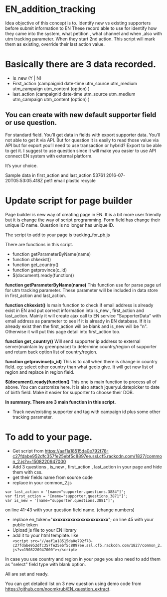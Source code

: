 # EN_addition_tracking
Idea objective of this concept is to.
Identify new vs existing supporters before submit information to EN 
These record able to use for identify how they came into the system, what petition , what channel and when ,also with utm tracking parameter.
When they start 2nd action. This script will mark them as existing, override their last action value. 

# Basically there are 3 data recorded.
- Is_new  (Y | N)
- First_action    (campaignid date-time utm_source utm_medium utm_campaign utm_content (option) )
- last_action    (campaignid date-time utm_source utm_medium utm_campaign utm_content (option) ) 

## You can create with new default supporter field or use question.
For standard field. You’ll get data in fields with export supporter data. You’ll not able to get it via API. But for question it is easily to read those value via API but for export you’ll need to use transaction or hybrid? Export to be able to get it. I suggest to use question since it will make you easier to use API connect EN system with external platform.

It’s your choice. 

Sample data in first_action and last_action
53761 2016-07-20T05:53:05.418Z pet1 email plastic recycle

# Update script for page builder
Page builder is new way of creating page in EN. It is a bit more user friendly but it is change the way of script programming. Form field has change their unique ID name. Question is no longer has unique ID. 

The script to add to your page is tracking_for_pb.js

There are functions in this script. 
- function getParameterByName(name) 
- function chkexist()
- function get_country()
- function getprovince(c_id)
- $(document).ready(function() 

**function getParameterByName(name)**
This function use for parse page url for utm tracking parameter. These parameter will be included in data store in  first_action and last_action. 

**function chkexist()**
Is main function to check if email address is already exist in EN and put correct information into is_new , first_action and last_action. Mainly it will create ajax call to EN service "SupporterData" with email address as parameter to see if it is already in EN database. If it is already exist then the first_action will be blank and is_new will be "n". Otherwise it will put this page detail into first_action too. 

**function get_country()**
Will send supporter ip address to external server(maintain by greenpeace) to determine country/region of supporter and return back option list of country/region. 

**function getprovince(c_id)**
This is to call when there is change in country field. eg: select other country than what geoip give. It will get new list of region and replace in region field. 

**$(document).ready(function()**
This one is main function to process all of above. You can customize here. It is also attach jqueryui.datepicker to date of birth field. Make it easier for supporter to choose their DOB. 

**In summary. There are 3 main function in this script.**
- Track new/existing supporter and tag with campaign id plus some other tracking parameter. 

# To add to your page. 
- Get script from
https://aaf1a18515da0e792f78-c27fdabe952dfc357fe25ebf5c8897ee.ssl.cf5.rackcdn.com/1827/common_2.js?v=1508220947000
- Add 3 questions , is_new , first_action , last_action in your page and hide them with css. 
- get their fields name from source code
- replace in your common_2.js
```
var last_action = '[name="supporter.questions.3884"]';
var first_action = '[name="supporter.questions.3871"]';
var is_new = '[name="supporter.questions.3881"]';
```
on line 41-43 with your question field name. (change numbers)
- replace en_token="**xxxxxxxxxxxxxxxxxxxxxx**"; on line 45 with your public token
- Upload js file to your EN library
- add it to your html template. like  
```<script src="//aaf1a18515da0e792f78-c27fdabe952dfc357fe25ebf5c8897ee.ssl.cf5.rackcdn.com/1827/common_2.js?v=1508220947000"></script>```

In case you use country and region in your page you also need to add them as "select" field type with blank option. 

All are set and ready.

You can get detailed list on 3 new question using demo code from https://github.com/noomkrub/EN_question_extract.
